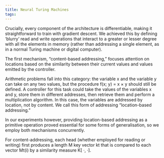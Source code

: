 ```yaml
---
title: Neural Turing Machines
tags: 
---
```


Crucially, every component of the architecture is differentiable, making it straightforward to train with gradient descent. We achieved this by defining ‘blurry’ read and write operations that interact to a greater or lesser degree with all the elements in memory (rather than addressing a single element, as in a normal Turing machine or digital computer). 

The first mechanism, “content-based addressing,” focuses attention on locations based on the similarity between their current values and values emitted by the controller.

Arithmetic problems fall into this category: the variable x and the variable y can take on any two values, but the procedure f(x; y) = x × y should still be defined. A controller for this task could take the values of the variables x and y, store them in different addresses, then retrieve them and perform a multiplication algorithm. In this case, the variables are addressed by location, not by content. We call this form of addressing “location-based addressing.”

In our experiments however, providing location-based addressing as a primitive operation proved essential for some forms of generalisation, so we employ both mechanisms concurrently.

For content-addressing, each head (whether employed for reading or writing) first produces a length M key vector kt that is compared to each vector Mt(i) by a similarity measure K[ ·, ·].
